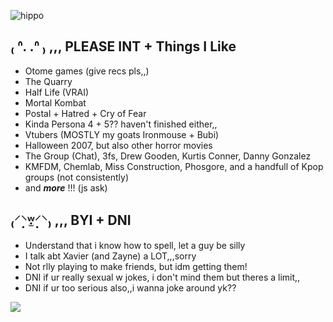 ![hippo](https://preview.redd.it/xavier-kisses-in-the-upcoming-card-v0-xemj77i53q9e1.gif?width=540&auto=webp&s=2abd328e466962e93704be1aeee73ea67f5b1200)
<h2 text-align="center"> ₍ ᐢ. .ᐢ ₎ ,,, PLEASE INT + Things I Like</h2>
<p>
  <ul>
    <li>Otome games (give recs pls,,)</li>
    <li>The Quarry</li>
    <li>Half Life (VRAI)
    <li>Mortal Kombat</li>
    <li>Postal + Hatred + Cry of Fear</li>
    <li>Kinda Persona 4 + 5?? haven't finished either,, </li>
    <Li>Vtubers (MOSTLY my goats Ironmouse + Bubi)</Li>
    <li>Halloween 2007, but also other horror movies
    <li> The Group (Chat), 3fs, Drew Gooden, Kurtis Conner, Danny Gonzalez
    <li>KMFDM, Chemlab, Miss Construction, Phosgore, and a handfull of Kpop groups (not consistently)
      <li> and <strong><em>more</em></strong> !!! (js ask)</li>
  </ul>
</p>
<h2>₍⸍⸌̣ʷ̣̫⸍̣⸌₎ ,,, BYI + DNI </h2>
<p>
  <ul>
    <li>Understand that i know how to spell, let a guy be silly</li>
    <li>I talk abt Xavier (and Zayne) a LOT,,,sorry</li>
    <li>Not rlly playing to make friends, but idm getting them!</li>
    <li>DNI if ur really sexual w jokes, i don't mind them but theres a limit,,</li>
    <li>DNI if ur too serious also,,i wanna joke around yk??</li>
  </ul>
</p>
<img src="https://64.media.tumblr.com/f78de86c57ebf11d5b47ad80b8482853/bd006084584836b4-c6/s540x810/d8de5de807de0b00c83c9488784a544865d4693a.gifv">
